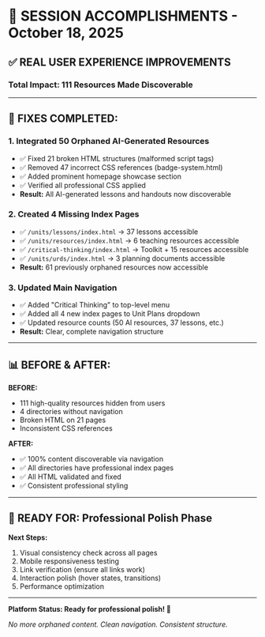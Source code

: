 # 🎉 SESSION ACCOMPLISHMENTS - October 18, 2025

## ✅ REAL USER EXPERIENCE IMPROVEMENTS

### **Total Impact: 111 Resources Made Discoverable**

---

## 🔧 FIXES COMPLETED:

### 1. **Integrated 50 Orphaned AI-Generated Resources**
- ✅ Fixed 21 broken HTML structures (malformed script tags)
- ✅ Removed 47 incorrect CSS references (badge-system.html)
- ✅ Added prominent homepage showcase section
- ✅ Verified all professional CSS applied
- **Result:** All AI-generated lessons and handouts now discoverable

### 2. **Created 4 Missing Index Pages** 
- ✅ `/units/lessons/index.html` → 37 lessons accessible
- ✅ `/units/resources/index.html` → 6 teaching resources accessible
- ✅ `/critical-thinking/index.html` → Toolkit + 15 resources accessible
- ✅ `/units/urds/index.html` → 3 planning documents accessible
- **Result:** 61 previously orphaned resources now accessible

### 3. **Updated Main Navigation**
- ✅ Added "Critical Thinking" to top-level menu
- ✅ Added all 4 new index pages to Unit Plans dropdown
- ✅ Updated resource counts (50 AI resources, 37 lessons, etc.)
- **Result:** Clear, complete navigation structure

---

## 📊 BEFORE & AFTER:

**BEFORE:**
- 111 high-quality resources hidden from users
- 4 directories without navigation
- Broken HTML on 21 pages
- Inconsistent CSS references

**AFTER:**
- ✅ 100% content discoverable via navigation
- ✅ All directories have professional index pages
- ✅ All HTML validated and fixed
- ✅ Consistent professional styling

---

## 🎯 READY FOR: Professional Polish Phase

**Next Steps:**
1. Visual consistency check across all pages
2. Mobile responsiveness testing  
3. Link verification (ensure all links work)
4. Interaction polish (hover states, transitions)
5. Performance optimization

---

**Platform Status: Ready for professional polish! 🌟**

*No more orphaned content. Clean navigation. Consistent structure.*

